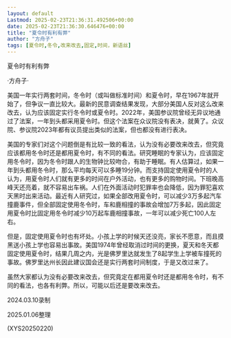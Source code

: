 ```yaml
---
layout: default
Lastmod: 2025-02-23T21:36:31.492506+00:00
date: 2025-02-23T21:36:30.646476+00:00
title: "夏令时有利有弊"
author: "方舟子"
tags: [夏令时,冬令,改来改去,固定,时间，新语丝]
---
```


夏令时有利有弊

·方舟子·

美国一年实行两套时间，冬令时（或叫做标准时间）和夏令时，早在1967年就开始了，但争议一直比较大。最新的民意调查结果发现，大部分美国人反对这么改来改去，认为应该固定实行冬令时或夏令时。2022年，美国参议院曾经无异议地通过了法案，一年到头都采用夏令时。但这个法案在众议院没有表决，就黄了。众议院、参议院2023年都有议员提出类似的法案，但也都没有进行表决。

美国的专家们对这个问题倒是有比较一致的看法，认为没有必要改来改去，但究竟应该都用冬令时还是都用夏令时，有不同的看法。研究睡眠的专家认为，应该固定用冬令时，因为冬令时跟人的生物钟比较吻合，有助于睡眠。有人估算过，如果一年到头都用冬令时，那么平均每天可以多睡19分钟。而支持固定使用夏令时的人认为，用夏令时人们就有更多的时间在户外活动，也有更多的购物时间。下班晚高峰天还亮着，就不容易出车祸。人们在外面活动时犯罪率也会降低，因为罪犯喜欢天黑时出来活动。最近有人研究过，如果全部改用夏令时，可以减少3万多起汽车撞鹿事件，但全部固定使用冬令时，车和鹿相撞的事故会增加7万多起，因此固定用夏令时比固定用冬令时减少10万起车鹿相撞事故，一年可以减少死亡100人左右。

但是，固定使用夏令时也有坏处。小孩上学的时候天还没亮，家长不愿意，而且摸黑送小孩上学也容易出事故。美国1974年曾经取消过时间的更换，夏天和冬天都固定使用夏令时，结果几周之内，光是佛罗里达就发生了8起学生上学被车撞死的事故。佛罗里达州长因此建议国会还是实行两套时间制度，于是又改过来了。

虽然大家都认为没有必要改来改去，但究竟定在都用夏令时还是都用冬令时，有不同的看法，也各有利弊。所以，可能以后还是要改来改去。

2024.03.10录制

2025.01.06整理

(XYS20250220)

